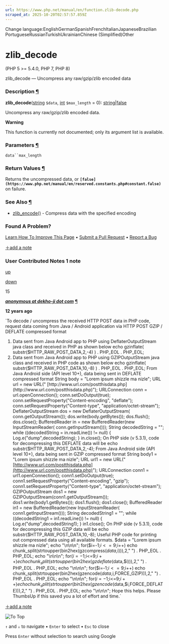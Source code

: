 ```yaml
---
url: https://www.php.net/manual/en/function.zlib-decode.php
scraped_at: 2025-10-20T02:57:57.859Z
---
```


Change language:EnglishGermanSpanishFrenchItalianJapaneseBrazilian PortugueseRussianTurkishUkrainianChinese (Simplified)Other

# zlib\_decode

(PHP 5 >= 5.4.0, PHP 7, PHP 8)

zlib\_decode — Uncompress any raw/gzip/zlib encoded data

### Description [¶](https://www.php.net/manual/en/function.zlib-decode.php\#refsect1-function.zlib-decode-description)

**zlib\_decode**([string](https://www.php.net/manual/en/language.types.string.php) `$data`, [int](https://www.php.net/manual/en/language.types.integer.php) `$max_length` = 0): [string](https://www.php.net/manual/en/language.types.string.php)\|[false](https://www.php.net/manual/en/language.types.singleton.php)

Uncompress any raw/gzip/zlib encoded data.


**Warning**

This function is
currently not documented; only its argument list is available.

### Parameters [¶](https://www.php.net/manual/en/function.zlib-decode.php\#refsect1-function.zlib-decode-parameters)

`data``max_length`

### Return Values [¶](https://www.php.net/manual/en/function.zlib-decode.php\#refsect1-function.zlib-decode-returnvalues)

Returns the uncompressed data, or **`[false](https://www.php.net/manual/en/reserved.constants.php#constant.false)`** on failure.


### See Also [¶](https://www.php.net/manual/en/function.zlib-decode.php\#refsect1-function.zlib-decode-seealso)

- [zlib\_encode()](https://www.php.net/manual/en/function.zlib-encode.php) \- Compress data with the specified encoding

### Found A Problem?

[Learn How To Improve This Page](https://github.com/php/doc-base/blob/master/README.md "This will take you to our contribution guidelines on GitHub")
•
[Submit a Pull Request](https://github.com/php/doc-en/blob/master/reference/zlib/functions/zlib-decode.xml)
•
[Report a Bug](https://github.com/php/doc-en/issues/new?body=From%20manual%20page:%20https:%2F%2Fphp.net%2Ffunction.zlib-decode%0A%0A---)

[＋add a note](https://www.php.net/manual/add-note.php?sect=function.zlib-decode&repo=en&redirect=https://www.php.net/manual/en/function.zlib-decode.php)

### User Contributed Notes 1 note

[up](https://www.php.net/manual/vote-note.php?id=112214&page=function.zlib-decode&vote=up "Vote up!")

[down](https://www.php.net/manual/vote-note.php?id=112214&page=function.zlib-decode&vote=down "Vote down!")

15


[**_anonymous at dekho-ji dot com_**](https://www.php.net/manual/en/function.zlib-decode.php#112214) [¶](https://www.php.net/manual/en/function.zlib-decode.php#112214)

**12 years ago**

`To decode / uncompress the received HTTP POST data in PHP code, request data coming from Java / Android application via HTTP POST GZIP / DEFLATE compressed format
1) Data sent from Java Android app to PHP using DeflaterOutputStream java class and received in PHP as shown below
echo gzinflate( substr($HTTP_RAW_POST_DATA,2,-4) ) . PHP_EOL  . PHP_EOL;
2) Data sent from Java Android app to PHP using GZIPOutputStream java class and received in PHP code as shown below
echo gzinflate( substr($HTTP_RAW_POST_DATA,10,-8) ) . PHP_EOL  . PHP_EOL;
From Java Android side (API level 10+), data being sent in DEFLATE compressed format
        String body = "Lorem ipsum shizzle ma nizle";
        URL url = new URL(" [http://www.url.com/postthisdata.php](http://www.url.com/postthisdata.php)");
        URLConnection conn = url.openConnection();
        conn.setDoOutput(true);
        conn.setRequestProperty("Content-encoding", "deflate");
        conn.setRequestProperty("Content-type", "application/octet-stream");
        DeflaterOutputStream dos = new DeflaterOutputStream(
                conn.getOutputStream());
        dos.write(body.getBytes());
        dos.flush();
        dos.close();
        BufferedReader in = new BufferedReader(new InputStreamReader(
                conn.getInputStream()));
        String decodedString = "";
        while ((decodedString = in.readLine()) != null) {
            Log.e("dump",decodedString);
        }
        in.close();
On PHP side (v 5.3.1), code for decompressing this DEFLATE data will be
    echo substr($HTTP_RAW_POST_DATA,2,-4);
From Java Android side (API level 10+), data being sent in GZIP compressed format
        String body1 = "Lorem ipsum shizzle ma nizle";
        URL url1 = new URL(" [http://www.url.com/postthisdata.php](http://www.url.com/postthisdata.php)");
        URLConnection conn1 = url1.openConnection();
        conn1.setDoOutput(true);
        conn1.setRequestProperty("Content-encoding", "gzip");
        conn1.setRequestProperty("Content-type", "application/octet-stream");
        GZIPOutputStream dos1 = new GZIPOutputStream(conn1.getOutputStream());
        dos1.write(body1.getBytes());
        dos1.flush();
        dos1.close();
        BufferedReader in1 = new BufferedReader(new InputStreamReader(
                conn1.getInputStream()));
        String decodedString1 = "";
        while ((decodedString1 = in1.readLine()) != null) {
            Log.e("dump",decodedString1);
        }
        in1.close();
On PHP side (v 5.3.1), code for decompressing this GZIP data will be
    echo substr($HTTP_RAW_POST_DATA,10,-8);
Useful PHP code for printing out compressed data using all available formats.
$data = "Lorem ipsum shizzle ma nizle";
echo "\n\n\n";
for($i=-1;$i<=9;$i++)
    echo chunk_split(strtoupper(bin2hex(gzcompress($data,$i))),2," ") . PHP_EOL  . PHP_EOL;
echo "\n\n\n";
for($i=-1;$i<=9;$i++)
    echo chunk_split(strtoupper(bin2hex(gzdeflate($data,$i))),2," ") . PHP_EOL  . PHP_EOL;
echo "\n\n\n";
for($i=-1;$i<=9;$i++)
    echo chunk_split(strtoupper(bin2hex(gzencode($data,$i,FORCE_GZIP))),2," ") . PHP_EOL  . PHP_EOL;
echo "\n\n\n";
for($i=-1;$i<=9;$i++)
    echo chunk_split(strtoupper(bin2hex(gzencode($data,$i,FORCE_DEFLATE))),2," ") . PHP_EOL  . PHP_EOL;
echo "\n\n\n";
Hope this helps. Please ThumbsUp if this saved you a lot of effort and time.`

[＋add a note](https://www.php.net/manual/add-note.php?sect=function.zlib-decode&repo=en&redirect=https://www.php.net/manual/en/function.zlib-decode.php)

![To Top](https://www.php.net/images/to-top@2x.png)

`↑` and `↓` to navigate •
`Enter` to select •
`Esc` to close


Press `Enter` without
selection to search using Google